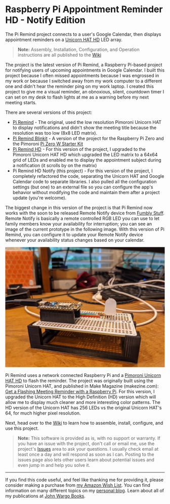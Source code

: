 # Raspberry Pi Appointment Reminder HD - Notify Edition

The Pi Remind project connects to a user's Google Calendar, then displays appointment reminders on a [Unicorn HAT HD](https://shop.pimoroni.com/products/unicorn-hat-hd) LED array.

> **Note:** Assembly, Installation, Configuration, and Operation instructions are all published to the [Wiki](https://github.com/johnwargo/pi-remind-hd-notify/wiki)

The project is the latest version of Pi Remind, a Raspberry Pi-based project for notifying users of upcoming appointments in Google Calendar. I built this project because I often missed appointments because I was engrossed in my work or because I switched away from my work computer to a different one and didn't hear the reminder ping on my work laptop. I created this project to give me a visual reminder, an obnoxious, silent, countdown timer I can set on my desk to flash lights at me as a warning before my next meeting starts.

There are several versions of this project:

+ [Pi Remind](https://github.com/johnwargo/pi-remind) - The original, used the low resolution Pimoroni Unicorn HAT to display notifications and didn't show the meeting title because the resolution was too low (8x8 LED matrix).
+ [Pi Remind Blinkit](https://github.com/johnwargo/pi-remind-zero-blinkt) - A version of the project for the Raspberry Pi Zero and the Pimoroni [Pi Zero W Starter Kit](https://shop.pimoroni.com/products/pi-zero-w-starter-kit)
+ [Pi Remind HD](https://github.com/johnwargo/pi-remind-hd) - For this version of the project, I upgraded to the Pimoroni Unicorn HAT HD which upgraded the LED matrix to a 64x64 grid of LEDs and enabled me to display the appointment subject during a notification (it scrolls by on the matrix)
+ Pi Remind HD Notify (this project) - For this version of the project, I completely refactored the code, separating the Unicorn HAT and Google Calendar code to separate libraries. I also pulled all the configuration settings (but one) to an external file so you can configure the app's behavior without modifying the code and maintain them after a project update (you're welcome). 

The biggest change in this version of the project is that Pi Remind now works with the soon to be released Remote Notify device from [Fumbly Stuff](https://fumblystuff.com). Remote Notify is basically a remote controlled RGB LED you can use to let family members know  your availability for interruption; you can see an image of the current prototype in the following image. With this version of Pi Remind, you can configure it to update your Remote Notify device whenever your availability status changes based on your calendar.

![Remote Notify Prototype](images/remote-notify-prototype.png)

Pi Remind uses a network connected Raspberry Pi and a [Pimoroni Unicorn HAT HD](https://shop.pimoroni.com/products/unicorn-hat-hd) to flash the reminder. The project was originally built using the Pimoroni Unicorn HAT, and published in Make Magazine (makezine.com): [Get a Flashing Meeting Reminder with a Raspberry Pi](http://makezine.com/projects/get-a-flashing-meeting-reminder-with-a-raspberry-pi/). For this version, I upgraded the Unicorn HAT to the High Definition (HD) version which will allow me to display much cleaner and more interesting color patterns. The HD version of the Unicorn HAT has 256 LEDs vs the original Unicorn HAT's 64, for much higher pixel resolution.

Next, head over to the  [Wiki](https://github.com/johnwargo/pi-remind-hd-notify/wiki) to learn how to assemble, install, configure, and use this project.

> **Note:** This software is provided as is, with no support or warranty. If you have an issue with the project, don't call or email me, use the project's [Issues](https://github.com/johnwargo/pi-remind-hd-notify/issues) area to ask your questions. I usually check email at least once a day and will respond as soon as I can. Posting to the issues page also lets other users learn about potential issues and even jump in and help you solve it.

***

If you find this code useful, and feel like thanking me for providing it, please consider making a purchase from [my Amazon Wish List](https://amzn.com/w/1WI6AAUKPT5P9). You can find information on many different topics on my [personal blog](http://www.johnwargo.com). Learn about all of my publications at [John Wargo Books](http://www.johnwargobooks.com).
